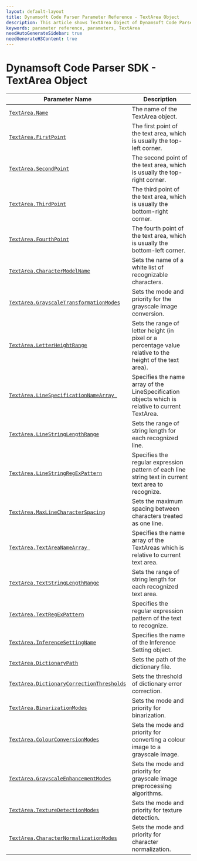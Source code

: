 ```yaml
---
layout: default-layout
title: Dynamsoft Code Parser Parameter Reference - TextArea Object
description: This article shows TextArea Object of Dynamsoft Code Parser.
keywords: parameter reference, parameters, TextArea
needAutoGenerateSidebar: true
needGenerateH3Content: true
---
```



# Dynamsoft Code Parser SDK - TextArea Object

 | Parameter Name | Description |
 | -------------- | ----------- | 
 | [`TextArea.Name`](parameter-control.md#name) | The name of the TextArea object. |
 | [`TextArea.FirstPoint`](parameter-control.md#firstpoint) | The first point of the text area, which is usually the top-left corner. |
 | [`TextArea.SecondPoint`](parameter-control.md#secondpoint) | The second point of the text area, which is usually the top-right corner. |
 | [`TextArea.ThirdPoint`](parameter-control.md#thirdpoint) | The third point of the text area, which is usually the bottom-right corner. |
 | [`TextArea.FourthPoint`](parameter-control.md#fourthpoint) | The fourth point of the text area, which is usually the bottom-left  corner. |
 | [`TextArea.CharacterModelName`](parameter-control.md#charactermodelname) | Sets the name of a white list of recognizable characters. |
 | [`TextArea.GrayscaleTransformationModes`](parameter-control.md#grayscaletransformationmodes) | Sets the mode and priority for the grayscale image conversion. |
 | [`TextArea.LetterHeightRange`](parameter-control.md#letterheightrange) | Sets the range of letter height (in pixel or a percentage value relative to the height of the text area). |
 | [`TextArea.LineSpecificationNameArray `](parameter-control.md#LineSpecificationnamearray ) | Specifies the name array of the LineSpecification objects which is relative to current TextArea. |
 | [`TextArea.LineStringLengthRange`](parameter-control.md#linestringlengthrange) | Sets the range of string length for each recognized line. |
 | [`TextArea.LineStringRegExPattern`](parameter-control.md#linestringregexpattern) | Specifies the regular expression pattern of each line string text in current text area to recognize. |
 | [`TextArea.MaxLineCharacterSpacing`](parameter-control.md#maxlinecharacterspacing) | Sets the maximum spacing between characters treated as one line. |
 | [`TextArea.TextAreaNameArray `](parameter-control.md#textareanamearray ) | Specifies the name array of the TextAreas which is relative to current text area. |
 | [`TextArea.TextStringLengthRange`](parameter-control.md#textstringlengthrange) | Sets the range of string length for each recognized text area. |
 | [`TextArea.TextRegExPattern`](parameter-control.md#textregexpattern) | Specifies the regular expression pattern of the text to recognize. |
 | [`TextArea.InferenceSettingName`](parameter-control.md#inferencesettingname) | Specifies the name of the Inference Setting object. |
 | [`TextArea.DictionaryPath`](parameter-control.md#dictionarypath) | Sets the path of the dictionary file. |
 | [`TextArea.DictionaryCorrectionThresholds`](parameter-control.md#dictionarycorrectionthresholds) | Sets the threshold of dictionary error correction. |
 | [`TextArea.BinarizationModes`](parameter-control.md#binarizationmodes) | 	Sets the mode and priority for binarization. |
 | [`TextArea.ColourConversionModes`](parameter-control.md#colourconversionmodes) | Sets the mode and priority for converting a colour image to a grayscale image. |
 | [`TextArea.GrayscaleEnhancementModes`](parameter-control.md#grayscaleenhancementmodes) | Sets the mode and priority for grayscale image preprocessing algorithms. |
 | [`TextArea.TextureDetectionModes`](parameter-control.md#texturedetectionmodes) | 	Sets the mode and priority for texture detection. |
 | [`TextArea.CharacterNormalizationModes`](parameter-control.md#characternormalizationmodes) | 	Sets the mode and priority for character normalization. |
